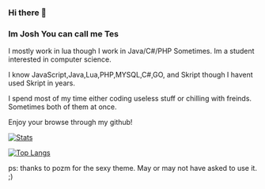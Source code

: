 ### Hi there 👋

### Im Josh You can call me Tes

I mostly work in lua though I work in Java/C#/PHP Sometimes. Im a student interested in computer science.

I know JavaScript,Java,Lua,PHP,MYSQL,C#,GO, and Skript though I havent used Skript in years.

I spend most of my time either coding useless stuff or chilling with freinds. Sometimes both of them at once.

Enjoy your browse through my github!

[![Stats](https://github-readme-stats.vercel.app/api?username=TesDevelopment&show_icons=true&count_private=true&theme=radical)]()
  
[![Top Langs](https://github-readme-stats.vercel.app/api/top-langs/?username=TesDevelopment&hide=css&layout=compact&theme=radical)]()


ps: thanks to pozm for the sexy theme. May or may not have asked to use it. ;)
